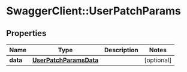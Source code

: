 # SwaggerClient::UserPatchParams

## Properties
Name | Type | Description | Notes
------------ | ------------- | ------------- | -------------
**data** | [**UserPatchParamsData**](UserPatchParamsData.md) |  | [optional] 



